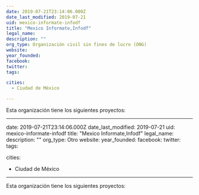 ```yaml
---
date: 2019-07-21T23:14:06.000Z
date_last_modified: 2019-07-21
uid: mexico-informate-infodf
title: "Mexico Informate,Infodf"
legal_name: 
description: ""
org_type: Organización civil sin fines de lucro (ONG)
website: 
year_founded: 
facebook: 
twitter: 
tags:

cities: 
  - Ciudad de México

---
```


Esta organización tiene los siguientes proyectos:


---
date: 2019-07-21T23:14:06.000Z
date_last_modified: 2019-07-21
uid: mexico-informate-infodf
title: "Mexico Informate,Infodf"
legal_name: 
description: ""
org_type: Otro
website: 
year_founded: 
facebook: 
twitter: 
tags:

cities: 
  - Ciudad de México

---

Esta organización tiene los siguientes proyectos:


